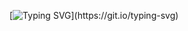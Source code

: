 [![Typing SVG](https://readme-typing-svg.demolab.com?font=Fira+Code&pause=1000&width=435&lines=I%E2%80%99m+a+results-driven+DevOps+Engineer+with+hands-on+experience+designing%2C+building%2C+and+running+cloud-native+infrastructure+and+seamless+CI%2FCD+pipelines.+I+specialize+in+automating+deployments%2C+managing+infrastructure+as+code%2C+and+setting+up+reliable+monitoring+and+logging+systems+that+keep+everything+running+smoothly.+I%E2%80%99m+big+on+collaboration%2C+championing+DevOps+best+practices.)](https://git.io/typing-svg)
